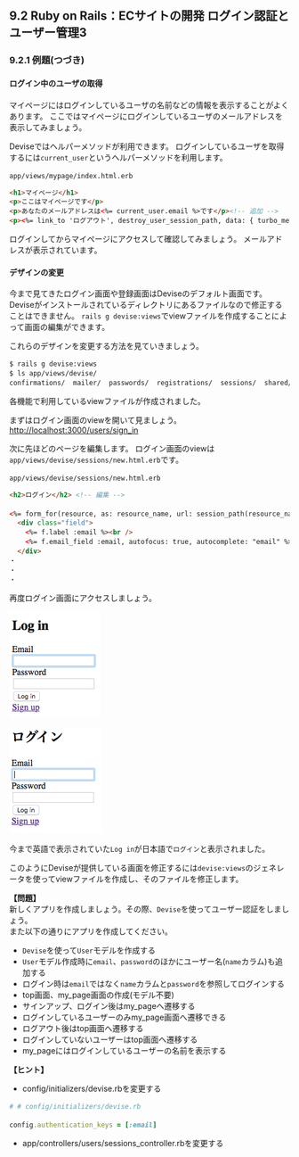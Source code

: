 ## 9.2 Ruby on Rails：ECサイトの開発 ログイン認証とユーザー管理3

### 9.2.1 例題(つづき)

#### ログイン中のユーザの取得

マイページにはログインしているユーザの名前などの情報を表示することがよくあります。
ここではマイページにログインしているユーザのメールアドレスを表示してみましょう。

Deviseではヘルパーメソッドが利用できます。
ログインしているユーザを取得するには`current_user`というヘルパーメソッドを利用します。

`app/views/mypage/index.html.erb`

```html
<h1>マイページ</h1>
<p>ここはマイページです</p>
<p>あなたのメールアドレスは<%= current_user.email %>です</p><!-- 追加 -->
<p><%= link_to 'ログアウト', destroy_user_session_path, data: { turbo_method: :delete } %></p>
```

ログインしてからマイページにアクセスして確認してみましょう。
メールアドレスが表示されています。


#### デザインの変更

今まで見てきたログイン画面や登録画面はDeviseのデフォルト画面です。
Deviseがインストールされているディレクトリにあるファイルなので修正することはできません。
`rails g devise:views`でviewファイルを作成することによって画面の編集ができます。  

これらのデザインを変更する方法を見ていきましょう。  

```sh
$ rails g devise:views
$ ls app/views/devise/
confirmations/  mailer/  passwords/  registrations/  sessions/  shared/  unlocks/
```

各機能で利用しているviewファイルが作成されました。


まずはログイン画面のviewを開いて見ましょう。  
<http://localhost:3000/users/sign_in>

次に先ほどのページを編集します。
ログイン画面のviewは`app/views/devise/sessions/new.html.erb`です。

`app/views/devise/sessions/new.html.erb`
```html
<h2>ログイン</h2> <!-- 編集 -->

<%= form_for(resource, as: resource_name, url: session_path(resource_name)) do |f| %>
  <div class="field">
    <%= f.label :email %><br />
    <%= f.email_field :email, autofocus: true, autocomplete: "email" %>
  </div>
・
・
・
```

再度ログイン画面にアクセスしましょう。  

![画像](images/09-1-1-2.png)  

![画像](images/09-2-1-3.png)  

今まで英語で表示されていた`Log in`が日本語で`ログイン`と表示されました。

このようにDeviseが提供している画面を修正するには`devise:views`のジェネレータを使ってviewファイルを作成し、そのファイルを修正します。



__【問題】__  
新しくアプリを作成しましょう。その際、`Devise`を使ってユーザー認証をしましょう。  
また以下の通りにアプリを作成してください。  
- `Devise`を使って`User`モデルを作成する
- `User`モデル作成時に`email`、`password`のほかにユーザー名(`name`カラム)も追加する
- ログイン時は`email`ではなく`name`カラムと`password`を参照してログインする
- top画面、my_page画面の作成(モデル不要)
- サインアップ、ログイン後はmy_pageへ遷移する
- ログインしているユーザーのみmy_page画面へ遷移できる
- ログアウト後はtop画面へ遷移する
- ログインしていないユーザーはtop画面へ遷移する
- my_pageにはログインしているユーザーの名前を表示する

__【ヒント】__  
- config/initializers/devise.rbを変更する
```rb
# # config/initializers/devise.rb

config.authentication_keys = [:email]
```
- app/controllers/users/sessions_controller.rbを変更する